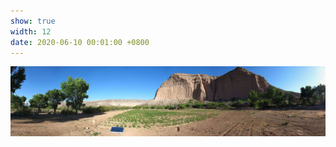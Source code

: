 ```yaml
---
show: true
width: 12
date: 2020-06-10 00:01:00 +0800
---
```


<div>
 <!--  <div class="banner" style="background-image: url('/assets/images/photos/IMG_7600_stitch.jpg');"></div>  -->
<img src="/assets/images/photos/Utah_banners.jpg" alt="Field Plot" class="w-100 rounded-lg" data-toggle="tooltip" data-placement="top" title="Utah Field Plot">
 </div>
